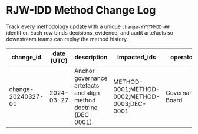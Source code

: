 # RJW-IDD Method Change Log

Track every methodology update with a unique `change-YYYYMMDD-##` identifier. Each row binds decisions, evidence, and audit artefacts so downstream teams can replay the method history.

| change_id | date (UTC) | description | impacted_ids | operator | verification |
|-----------|------------|-------------|--------------|----------|--------------|
| change-20240327-01 | 2024-03-27 | Anchor governance artefacts and align method doctrine (DEC-0001). | METHOD-0001;METHOD-0002;METHOD-0003;DEC-0001 | Governance Board | validator:pending; audit:⟦audit-id:1⟧ |
